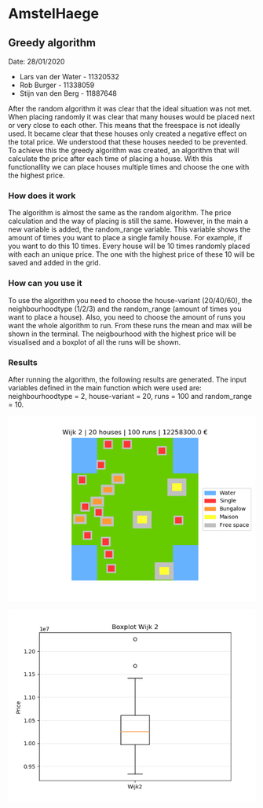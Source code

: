 # AmstelHaege
## Greedy algorithm
Date: 28/01/2020
* Lars van der Water  - 11320532
* Rob Burger          - 11338059 
* Stijn van den Berg  - 11887648

After the random algorithm it was clear that the ideal situation was not met. When placing randomly it was clear that many houses would be placed next or very close to each other. This means that the freespace is not ideally used. It became clear that these houses only created a negative effect on the total price. We understood that these houses needed to be prevented. To achieve this the greedy algorithm was created, an algorithm that will calculate the price after each time of placing a house. With this functionallity we can place houses multiple times and choose the one with the highest price. 

### How does it work
The algorithm is almost the same as the random algorithm. The price calculation and the way of placing is still the same. However, in the main a new variable is added, the random_range variable. This variable shows the amount of times you want to place a single family house. For example, if you want to do this 10 times. Every house will be 10 times randomly placed with each an unique price. The one with the highest price of these 10 will be saved and added in the grid. 

### How can you use it 
To use the algorithm you need to choose the house-variant (20/40/60), the neighbourhoodtype (1/2/3) and the random_range (amount of times you want to place a house). Also, you need to choose the amount of runs you want the whole algorithm to run. From these runs the mean and max will be shown in the terminal. The neigbourhood with the highest price will be visualised and a boxplot of all the runs will be shown.

### Results
After running the algorithm, the following results are generated. The input variables defined in the main function which were used are: neighbourhoodtype = 2, house-variant = 20, runs = 100 and random_range = 10.

![Map Greedy](https://github.com/Stijnantoine99/theorie/blob/master/doc/Greedy_map_100.png)

![Boxplot Greedy](https://github.com/Stijnantoine99/theorie/blob/master/doc/Greedy_box_100.png)
